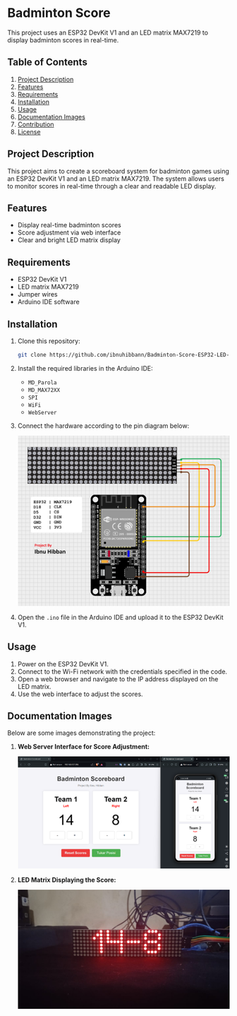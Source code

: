 # Badminton Score

This project uses an ESP32 DevKit V1 and an LED matrix MAX7219 to display badminton scores in real-time.

## Table of Contents
1. [Project Description](#project-description)
2. [Features](#features)
3. [Requirements](#requirements)
4. [Installation](#installation)
5. [Usage](#usage)
6. [Documentation Images](#documentation-images)
7. [Contribution](#contribution)
8. [License](#license)

## Project Description
This project aims to create a scoreboard system for badminton games using an ESP32 DevKit V1 and an LED matrix MAX7219. The system allows users to monitor scores in real-time through a clear and readable LED display.

## Features
- Display real-time badminton scores
- Score adjustment via web interface
- Clear and bright LED matrix display

## Requirements
- ESP32 DevKit V1
- LED matrix MAX7219
- Jumper wires
- Arduino IDE software

## Installation
1. Clone this repository:
    ```bash
    git clone https://github.com/ibnuhibbann/Badminton-Score-ESP32-LED-Matrix.git
    ```
2. Install the required libraries in the Arduino IDE:
    - `MD_Parola`
    - `MD_MAX72XX`
    - `SPI`
    - `WiFi`
    - `WebServer`

3. Connect the hardware according to the pin diagram below:
   
   ![Pin Diagram](image/pin.png)

4. Open the `.ino` file in the Arduino IDE and upload it to the ESP32 DevKit V1.

## Usage
1. Power on the ESP32 DevKit V1.
2. Connect to the Wi-Fi network with the credentials specified in the code.
3. Open a web browser and navigate to the IP address displayed on the LED matrix.
4. Use the web interface to adjust the scores.

## Documentation Images
Below are some images demonstrating the project:

1. **Web Server Interface for Score Adjustment:**
   
   ![Web Server Interface](image/doc1.png)

2. **LED Matrix Displaying the Score:**
   
   ![LED Matrix Display](image/doc2.jpg)

